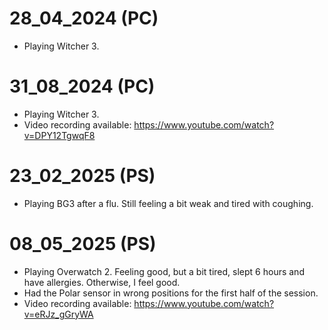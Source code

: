 # 28_04_2024 (PC)
- Playing Witcher 3.

# 31_08_2024 (PC)
- Playing Witcher 3.
- Video recording available: https://www.youtube.com/watch?v=DPY12TgwqF8

# 23_02_2025 (PS)
- Playing BG3 after a flu. Still feeling a bit weak and tired with coughing.

# 08_05_2025 (PS)
- Playing Overwatch 2. Feeling good, but a bit tired, slept 6 hours and have allergies. Otherwise, I feel good.
- Had the Polar sensor in wrong positions for the first half of the session.
- Video recording available: https://www.youtube.com/watch?v=eRJz_gGryWA